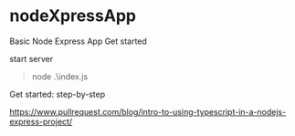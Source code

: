 # nodeXpressApp
Basic Node Express App Get started

start server 
> node .\index.js

Get started: step-by-step

https://www.pullrequest.com/blog/intro-to-using-typescript-in-a-nodejs-express-project/